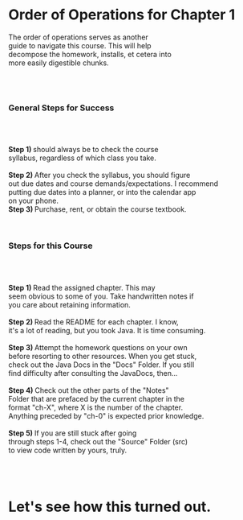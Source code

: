 
# Order of Operations for Chapter 1 <br>
<p>The order of operations serves as another <br>
guide to navigate this course. This will help <br>
decompose the homework, installs, et cetera into <br>
more easily digestible chunks.</p><br>
<br>
<h3>General Steps for Success</h3><br>
<br>
<p><b>Step 1) </b> should always be to check the course <br>
syllabus, regardless of which class you take. <br><br>
<b>Step 2) </b> After you check the syllabus, you should figure <br>
out due dates and course demands/expectations. I recommend <br>
putting due dates into a planner, or into the calendar app <br>
on your phone. <br>
<b>Step 3) </b> Purchase, rent, or obtain the course textbook. <br>
</p><br>
<h3>Steps for this Course</h3><br>
<br>
<p><b>Step 1) </b>Read the assigned chapter. This may <br>
seem obvious to some of you. Take handwritten notes if <br>
you care about retaining information. <br>
<br>
<b>Step 2) </b>Read the README for each chapter. I know, <br>
it's a lot of reading, but you took Java. It is time consuming. <br>
<br>
<b>Step 3) </b>Attempt the homework questions on your own <br>
before resorting to other resources. When you get stuck, <br>
check out the Java Docs in the "Docs" Folder. If you still <br>
find difficulty after consulting the JavaDocs, then...<br>
<br>
<b>Step 4) </b> Check out the other parts of the "Notes" <br>
Folder that are prefaced by the current chapter in the <br>
format "ch-X", where X is the number of the chapter. <br>
Anything preceded by "ch-0" is expected prior knowledge. <br>
<br>
<b>Step 5) </b> If you are still stuck after going <br>
through steps 1-4, check out the "Source" Folder (src) <br>
to view code written by yours, truly.</p><br>
<br>
<h1>Let's see how this turned out.</h1>
